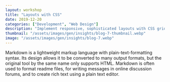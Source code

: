 ```yaml
---
layout: workshop
title: "Layouts with CSS"
date: 2019-12-20
categories: ["Development", "Web Design"]
description: "Implement responsive, sophisticated layouts with CSS grid and flexbox."
thumbnail: "/assets/images/gen/insights/blog-7-thumbnail.webp"
image: "/assets/images/gen/insights/blog-7.webp"
---
```


Markdown is a lightweight markup language with plain-text-formatting syntax. Its design allows it to be converted to many output formats, but the original tool by the same name only supports HTML. Markdown is often used to format readme files, for writing messages in online discussion forums, and to create rich text using a plain text editor.
